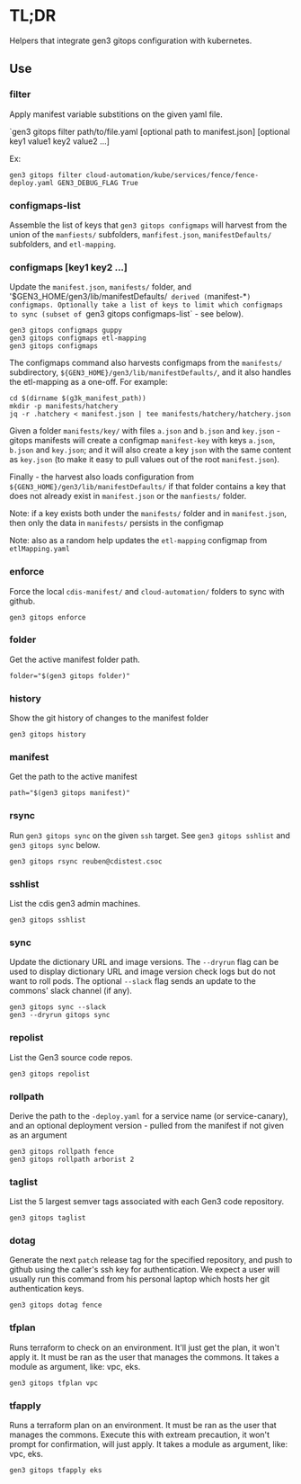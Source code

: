 # TL;DR

Helpers that integrate gen3 gitops configuration with kubernetes.

## Use

### filter

Apply manifest variable substitions on the given yaml file.

`gen3 gitops filter path/to/file.yaml [optional path to manifest.json] [optional key1 value1 key2 value2 ...]

Ex:
```
gen3 gitops filter cloud-automation/kube/services/fence/fence-deploy.yaml GEN3_DEBUG_FLAG True
```

### configmaps-list

Assemble the list of keys that `gen3 gitops configmaps` will harvest from the union of the `manfiests/` subfolders, `manfifest.json`, `manifestDefaults/` subfolders, and `etl-mapping`.

### configmaps [key1 key2 ...]

Update the `manifest.json`, `manifests/` folder, and '$GEN3_HOME/gen3/lib/manifestDefaults/` derived (`manifest-*`) configmaps.
Optionally take a list of keys to limit which configmaps to sync (subset of `gen3 gitops configmaps-list` - see below).

```
gen3 gitops configmaps guppy
gen3 gitops configmaps etl-mapping
gen3 gitops configmaps
```

The configmaps command also harvests configmaps from the `manifests/` subdirectory, `${GEN3_HOME}/gen3/lib/manifestDefaults/`, and it also handles the etl-mapping as a one-off.  For example:
```
cd $(dirname $(g3k_manifest_path))
mkdir -p manifests/hatchery
jq -r .hatchery < manifest.json | tee manifests/hatchery/hatchery.json
```

Given a folder `manifests/key/` with files `a.json` and `b.json` and `key.json` - gitops manifests will create a configmap `manifest-key` with keys `a.json`, `b.json` and `key.json`; and it will also create a key `json` with the same content as `key.json` (to make it easy to pull values out of the root `manifest.json`).

Finally - the harvest also loads configuration from `${GEN3_HOME}/gen3/lib/manifestDefaults/` if that folder contains a key that does not already exist in `manifest.json` or the `manfiests/` folder.

Note: if a key exists both under the `manifests/` folder and in `manifest.json`, then only the data in `manifests/` persists in the configmap

Note: also as a random help updates the `etl-mapping` configmap from `etlMapping.yaml`

### enforce

Force the local `cdis-manifest/` and `cloud-automation/` folders to sync with github.

```
gen3 gitops enforce
```

### folder

Get the active manifest folder path.

```
folder="$(gen3 gitops folder)"
```

### history

Show the git history of changes to the manifest folder

```
gen3 gitops history
```

### manifest

Get the path to the active manifest

```
path="$(gen3 gitops manifest)"
```

### rsync

Run `gen3 gitops sync` on the given `ssh` target.
See `gen3 gitops sshlist` and `gen3 gitops sync` below.


```
gen3 gitops rsync reuben@cdistest.csoc
```

### sshlist

List the cdis gen3 admin machines.

```
gen3 gitops sshlist
```

### sync

Update the dictionary URL and image versions. The `--dryrun` flag can be used to display dictionary URL and image version check logs but do not want to roll pods.
The optional `--slack` flag sends an update to the commons' slack channel (if any). 

```
gen3 gitops sync --slack
gen3 --dryrun gitops sync
```

### repolist

List the Gen3 source code repos.

```
gen3 gitops repolist
```

### rollpath

Derive the path to the `-deploy.yaml` for a service name
(or service-canary), and an optional deployment version -
pulled from the manifest if not given as an argument

```
gen3 gitops rollpath fence
gen3 gitops rollpath arborist 2
```

### taglist

List the 5 largest semver tags associated with each Gen3 code repository.

```
gen3 gitops taglist
```

### dotag

Generate the next `patch` release tag for the specified repository, and push to github
using the caller's ssh key for authentication.
We expect a user will usually run this command from his personal laptop which hosts her git authentication keys.

```
gen3 gitops dotag fence
```

### tfplan

Runs terraform to check on an environment. It'll just get the plan, it won't apply it.
It must be ran as the user that manages the commons.
It takes a module as argument, like: vpc, eks.

```
gen3 gitops tfplan vpc
```

### tfapply
Runs a terraform plan on an environment. It must be ran as the user that manages the commons.
Execute this with extream precaution, it won't prompt for confirmation, will just apply.
It takes a module as argument, like: vpc, eks.

```
gen3 gitops tfapply eks
```
